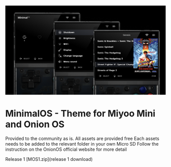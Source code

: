 ![Preview](Hero.png)

# MinimalOS - Theme for Miyoo Mini and Onion OS
Provided to the community as is. All assets are provided free 
Each assets needs to be added to the relevant folder in your own Micro SD Follow the instruction on the OnionOS official website for more detail

Release 1
[MOS1.zip](release 1 download)
